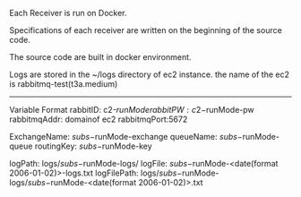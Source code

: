 Each Receiver is run on Docker.

Specifications of each receiver are written on the beginning of the source code.

The source code are built in docker environment.

Logs are stored in the ~/logs directory of ec2 instance.
the name of the ec2 is rabbitmq-test(t3a.medium)

---
Variable Format
rabbitID: c2-$runMode
rabbitPW: c2-$runMode-pw
rabbitmqAddr: domainof ec2
rabbitmqPort:5672

ExchangeName: $subs-$runMode-exchange
queueName: $subs-$runMode-queue
routingKey: $subs-$runMode-key

logPath: logs/$subs-$runMode-logs/
logFile: $subs-$runMode-<date(format 2006-01-02)>-logs.txt
logFilePath: logs/$subs-$runMode-logs/$subs-$runMode-<date(format 2006-01-02)>.txt



